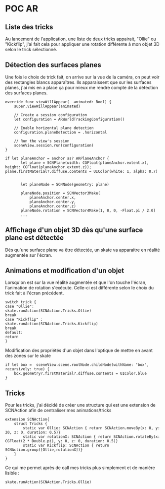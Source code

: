 # POC AR

## Liste des tricks

Au lancement de l'application, une liste de deux tricks appairait, "Ollie" ou "Kickflip", j'ai fait cela pour appliquer une rotation différente à mon objet 3D selon le trick sélectionné.

## Détection des surfaces planes

Une fois le choix de trick fait, on arrive sur la vue de la caméra, on peut voir des rectangles blancs apparaîtres. Ils apparaissent que sur les surfaces planes, j'ai mis en a place ça pour mieux me rendre compte de la détection des surfaces planes.
```
override func viewWillAppear(_ animated: Bool) {
    super.viewWillAppear(animated)
    
    // Create a session configuration
    let configuration = ARWorldTrackingConfiguration()
    
    // Enable horizontal plane detection
    configuration.planeDetection = .horizontal
    
    // Run the view's session
    sceneView.session.run(configuration)
}
```

```
if let planeAnchor = anchor as? ARPlaneAnchor {
       let plane = SCNPlane(width: CGFloat(planeAnchor.extent.x), height: CGFloat(planeAnchor.extent.z)); plane.firstMaterial?.diffuse.contents = UIColor(white: 1, alpha: 0.7)
       
       
       let planeNode = SCNNode(geometry: plane)
       
       planeNode.position = SCNVector3Make(
           planeAnchor.center.x,
           planeAnchor.center.y,
           planeAnchor.center.z)
       planeNode.rotation = SCNVector4Make(1, 0, 0, -Float.pi / 2.0)
       ...
```

## Affichage d'un objet 3D dès qu'une surface plane est détectée

Dès qu'une surface plane va être détectée, un skate va apparaitre en réalité augmentée sur  l'écran.


## Animations et modification d'un objet

Lorsqu'on est sur la vue réalité augmentée et que l'on touche l'écran, l'animation de rotation s'exécute. Celle-ci est différente selon le choix du trick fait à l'écran précédent.

```
switch trick {
case "Ollie":
skate.runAction(SCNAction.Tricks.Ollie)
break
case "Kickflip" :
skate.runAction(SCNAction.Tricks.Kickflip)
break
default:
return
}

```
Modification des propriétés d'un objet dans l'optique de mettre en avant des zones sur le skate
```
if let box =  sceneView.scene.rootNode.childNode(withName: "box", recursively: true) {
    box.geometry?.firstMaterial?.diffuse.contents = UIColor.blue
}
```


## Tricks
Pour les tricks, j'ai décidé de créer une structure qui est une extension de SCNAction afin de centraliser mes animations/tricks

```
extension SCNAction{
    struct Tricks {
        static var Ollie: SCNAction { return SCNAction.moveBy(x: 0, y: 20, z: 0, duration: 0.5)}
        static var rotationX: SCNAction { return SCNAction.rotateBy(x: CGFloat(2 * Double.pi), y: 0, z: 0, duration: 0.5)}
        static var Kickflip: SCNAction { return SCNAction.group([Ollie,rotationX])}
    }
}

```

Ce qui me permet après de call mes tricks plus simplement et de manière lisible :
```
skate.runAction(SCNAction.Tricks.Ollie)

```

